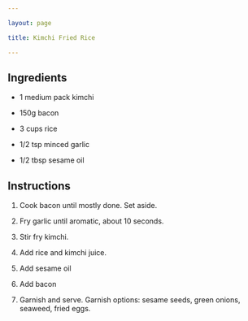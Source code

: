 ```yaml
---

layout: page

title: Kimchi Fried Rice

---
```

## Ingredients

* 1 medium pack kimchi

* 150g bacon

* 3 cups rice

* 1/2 tsp minced garlic

* 1/2 tbsp sesame oil

## Instructions

1. Cook bacon until mostly done. Set aside.

2. Fry garlic until aromatic, about 10 seconds.

3. Stir fry kimchi.

4. Add rice and kimchi juice.

5. Add sesame oil

6. Add bacon

7. Garnish and serve. Garnish options: sesame seeds, green onions, seaweed, fried eggs.
